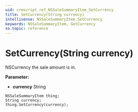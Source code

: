 ```yaml
---
uid: crmscript_ref_NSSaleSummaryItem_SetCurrency
title: SetCurrency(String currency)
intellisense: NSSaleSummaryItem.SetCurrency
keywords: NSSaleSummaryItem, GetCurrency
so.topic: reference
---
```


# SetCurrency(String currency)

NSCurrency the sale amount is in.

**Parameter:** 
* **currency** String

```crmscript
NSSaleSummaryItem thing;
String currency;
thing.SetCurrency(currency);
```


